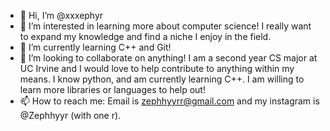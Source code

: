 - 👋 Hi, I’m @xxxephyr
- 👀 I’m interested in learning more about computer science! I really want to expand my knowledge and find a niche I enjoy in the field.
- 🌱 I’m currently learning C++ and Git!
- 💞️ I’m looking to collaborate on anything! I am a second year CS major at UC Irvine and I would love to help contribute to anything within my means.
    I know python, and am currently learning C++. I am willing to learn more libraries or languages to help out!
- 📫 How to reach me: Email is zephhyyrr@gmail.com and my instagram is @Zephhyyr (with one r).

<!---
xxxephyr/xxxephyr is a ✨ special ✨ repository because its `README.md` (this file) appears on your GitHub profile.
You can click the Preview link to take a look at your changes.
--->
